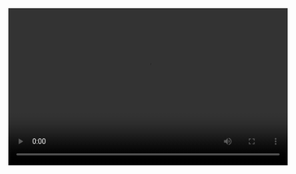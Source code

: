 <video width="560" height="315" controls>
  <source src="https://github.com/brandonlpanos/flows/blob/main/assets/movie3.mp4" type="video/mp4">
</video>
